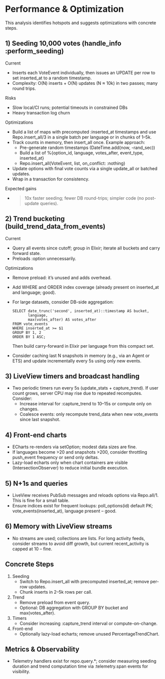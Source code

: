 # Performance & Optimization

This analysis identifies hotspots and suggests optimizations with concrete steps.

## 1) Seeding 10,000 votes (handle_info :perform_seeding)

Current
- Inserts each VoteEvent individually, then issues an UPDATE per row to set inserted_at to a random timestamp.
- Complexity: O(N) inserts + O(N) updates (N ≈ 10k) in two passes; many round trips.

Risks
- Slow local/CI runs; potential timeouts in constrained DBs
- Heavy transaction log churn

Optimizations
- Build a list of maps with precomputed :inserted_at timestamps and use Repo.insert_all/3 in a single batch per language or in chunks of 1–5k.
- Track counts in memory, then insert_all once. Example approach:
  - Pre-generate random timestamps (DateTime.add(now, -rand_sec))
  - Build a list of %{option_id, language, votes_after, event_type, inserted_at}
  - Repo.insert_all(VoteEvent, list, on_conflict: :nothing)
- Update options with final vote counts via a single update_all or batched updates.
- Wrap in a transaction for consistency.

Expected gains
- >10x faster seeding; fewer DB round-trips; simpler code (no post-update queries).

## 2) Trend bucketing (build_trend_data_from_events)

Current
- Query all events since cutoff; group in Elixir; iterate all buckets and carry forward state.
- Preloads :option unnecessarily.

Optimizations
- Remove preload: it’s unused and adds overhead.
- Add WHERE and ORDER index coverage (already present on inserted_at and language; good).
- For large datasets, consider DB-side aggregation:

      SELECT date_trunc('second', inserted_at)::timestamp AS bucket,
             language,
             max(votes_after) AS votes_after
      FROM vote_events
      WHERE inserted_at >= $1
      GROUP BY 1, 2
      ORDER BY 1 ASC;

  Then build carry-forward in Elixir per language from this compact set.
- Consider caching last N snapshots in memory (e.g., via an Agent or ETS) and update incrementally every 5s using only new events.

## 3) LiveView timers and broadcast handling

- Two periodic timers run every 5s (update_stats + capture_trend). If user count grows, server CPU may rise due to repeated recomputes. Consider:
  - Increase interval for :capture_trend to 10–15s or compute only on changes.
  - Coalesce events: only recompute trend_data when new vote_events since last snapshot.

## 4) Front-end charts

- ECharts re-renders via setOption; modest data sizes are fine.
- If languages become >20 and snapshots >200, consider throttling push_event frequency or send only deltas.
- Lazy-load echarts only when chart containers are visible (IntersectionObserver) to reduce initial bundle execution.

## 5) N+1s and queries

- LiveView receives PubSub messages and reloads options via Repo.all/1. This is fine for a small table.
- Ensure indices exist for frequent lookups: poll_options(id) default PK; vote_events(inserted_at), language present – good.

## 6) Memory with LiveView streams

- No streams are used; collections are lists. For long activity feeds, consider streams to avoid diff growth, but current recent_activity is capped at 10 – fine.

## Concrete Steps

1. Seeding
   - Switch to Repo.insert_all with precomputed inserted_at; remove per-row updates.
   - Chunk inserts in 2–5k rows per call.
2. Trend
   - Remove preload from event query.
   - Optional: DB aggregation with GROUP BY bucket and max(votes_after).
3. Timers
   - Consider increasing :capture_trend interval or compute-on-change.
4. Front-end
   - Optionally lazy-load echarts; remove unused PercentageTrendChart.

## Metrics & Observability

- Telemetry handlers exist for repo.query.*; consider measuring seeding duration and trend computation time via :telemetry.span events for visibility.
